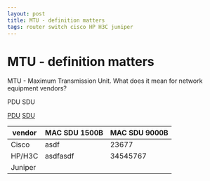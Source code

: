 ```yaml
---
layout: post
title: MTU - definition matters
tags: router switch cisco HP H3C juniper
---
```


# MTU - definition matters #

MTU - Maximum Transmission Unit. What does it mean for network equipment vendors?

PDU
SDU

[PDU](https://en.wikipedia.org/wiki/Protocol_data_unit)
[SDU](https://en.wikipedia.org/wiki/Maximum_transmission_unit)

| vendor    | MAC SDU 1500B | MAC SDU 9000B |
| --------- | ------------- | ------------- |
| Cisco     | asdf          | 23677         |
| HP/H3C    | asdfasdf      | 34545767      |
| Juniper   |               |               |


